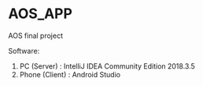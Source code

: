 # AOS_APP
AOS final project

Software:
1. PC (Server)    : IntelliJ IDEA Community Edition 2018.3.5
2. Phone (Client) : Android Studio
